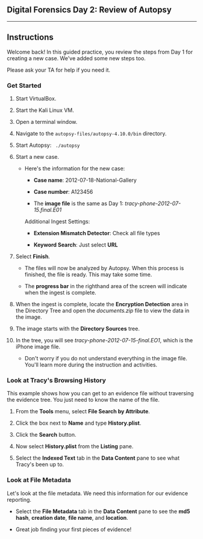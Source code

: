 ## Digital Forensics Day 2: Review of Autopsy
--------

## Instructions 

Welcome back! In this guided practice, you review the steps from Day 1 for creating a new case. We've added some new steps too. 

Please ask your TA for help if you need it.

### Get Started

1. Start VirtualBox.

1. Start the Kali Linux VM.

1. Open a terminal window.

1. Navigate to the `autopsy-files/autopsy-4.10.0/bin` directory.

1. Start Autopsy: ` ./autopsy`

1. Start a new case.

   * Here's the information for the new case:

	  * **Case name**: 2012-07-18-National-Gallery
	
	  * **Case number**: A123456
	
	  * The **image file** is the same as Day 1: *tracy-phone-2012-07-15.final.E01*
	
	 Additional Ingest Settings:
	
	  * **Extension Mismatch Detector**: Check all file types
	
	  * **Keyword Search**: Just select **URL**

1. Select **Finish**.

    * The files will now be analyzed by Autopsy. When this process is finished, the file is ready. This may take some time.   
		
    * The **progress bar** in the righthand area of the screen will indicate when the ingest is complete. 
				
1. When the ingest is complete, locate the **Encryption Detection** area in the Directory Tree and open the *documents.zip* file to view the data in the image.

1. The image starts with the **Directory Sources** tree.

1. In the tree, you will see *tracy-phone-2012-07-15-final.EO1*, which is the iPhone image file.
	
   * Don't worry if you do not understand everything in the image file. You'll learn more during the instruction and activities.
	
### Look at Tracy's Browsing History

This example shows how you can get to an evidence file without traversing the evidence tree. You just need to know the name of the file.

1. From the **Tools** menu, select **File Search by Attribute**.

1. Click the box next to **Name** and type **History.plist**.

1. Click the **Search** button.

1. Now select **History.plist** from the **Listing** pane.

1. Select the **Indexed Text** tab in the **Data Content** pane to see what Tracy's been up to.

### Look at File Metadata

Let's look at the file metadata. We need this information for our evidence reporting.

* Select the **File Metadata** tab in the **Data Content** pane to see the **md5 hash**, **creation date**, **file name**, and **location**.

* Great job finding your first pieces of evidence!



	